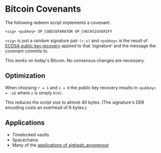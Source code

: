# Bitcoin Covenants

The following redeem script implements a covenant:

```
<sig> <pubkey> OP_CODESEPARATOR OP_CHECKSIGVERIFY
```


`<sig>` is just a random signature pair `(r,s)` and `<pubkey>` is the result of [ECDSA public key recovery](https://crypto.stackexchange.com/questions/18105/how-does-recovering-the-public-key-from-an-ecdsa-signature-work) applied to that ‘signature’ and the message the covenant commits to.


This works on today's Bitcoin. No consensus changes are necessary.

## Optimization
When choosing `r = 1` and `s = 0` the public key recovery results in `<pubkey> = -zG` where `z` is simply `H(m)`.

This reduces the script size to almost 40 bytes. (The signature's DER encoding costs an overhead of 6 bytes.)


## Applications
- Timelocked vaults 
- Spacechains
- Many of the [applications of sighash_anyprevout](https://anyprevout.xyz/)
